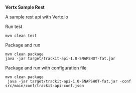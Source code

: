 **Vertx Sample Rest**

A sample rest api with Vertx.io


Run test
```
mvn clean test
```

Package and run
```
mvn clean package
java -jar target/trackit-api-1.0-SNAPSHOT-fat.jar
```

Package and run with configuration file
```
mvn clean package
 java -jar target/trackit-api-1.0-SNAPSHOT-fat.jar -conf src/main/conf/trackit-api-conf.json
```